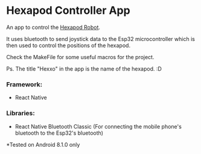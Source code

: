 # Hexapod Controller App

An app to control the <a href="https://github.com/edw-lee/HexapodRobot">Hexapod Robot</a>.

It uses bluetooth to send joystick data to the Esp32 microcontroller which is then used to control the positions of the hexapod.

Check the MakeFile for some useful macros for the project.

Ps. The title "Hexxo" in the app is the name of the hexapod. :D

### Framework: 
<ul>
  <li>React Native</li>
</ul>

### Libraries:
<ul>
  <li>React Native Bluetooth Classic (For connecting the mobile phone's bluetooth to the Esp32's bluetooth)</li>
</ul>

*Tested on Android 8.1.0 only
